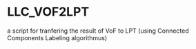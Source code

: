# LLC_VOF2LPT
a script for tranfering the result of VoF to LPT (using Connected Components Labeling algorithmus)
